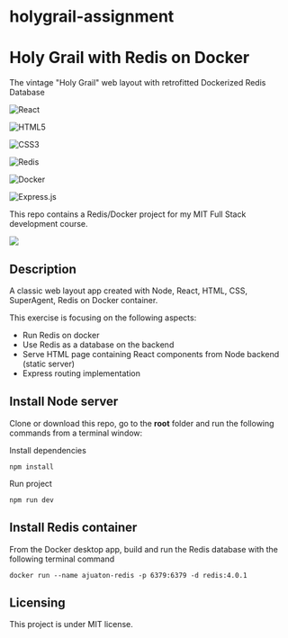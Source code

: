 # holygrail-assignment

# Holy Grail with Redis on Docker

The vintage "Holy Grail" web layout with retrofitted Dockerized Redis Database

![React](https://img.shields.io/badge/react-%2320232a.svg?style=for-the-badge&logo=react&logoColor=%2361DAFB) 

![HTML5](https://img.shields.io/badge/html5-%23E34F26.svg?style=for-the-badge&logo=html5&logoColor=white) 

![CSS3](https://img.shields.io/badge/css3-%231572B6.svg?style=for-the-badge&logo=css3&logoColor=white) 

![Redis](https://img.shields.io/badge/redis-%23DD0031.svg?style=for-the-badge&logo=redis&logoColor=white) 

![Docker](https://img.shields.io/badge/docker-%230db7ed.svg?style=for-the-badge&logo=docker&logoColor=white) 

![Express.js](https://img.shields.io/badge/express.js-%23404d59.svg?style=for-the-badge&logo=express&logoColor=%2361DAFB)

This repo contains a Redis/Docker project for my MIT Full Stack development course.

<img src="h[ttps://github.com/ArleneJuaton/holygrail-assignment/main/holygrail-assignment.png](https://github.com/ArleneJuaton/holygrail-assignment/blob/main/holygrail-assignment.png)">

## Description

A classic web layout app created with Node, React, HTML, CSS, SuperAgent, Redis on Docker container.

This exercise is focusing on the following aspects:

- Run Redis on docker
- Use Redis as a database on the backend
- Serve HTML page containing React components from Node backend (static server)
- Express routing implementation

## Install Node server

Clone or download this repo, go to the **root** folder and run the following commands from a terminal window:

Install dependencies

```
npm install
```

Run project

```
npm run dev
```

## Install Redis container

From the Docker desktop app, build and run the Redis database with the following terminal command

```
docker run --name ajuaton-redis -p 6379:6379 -d redis:4.0.1
```

## Licensing

This project is under MIT license.
